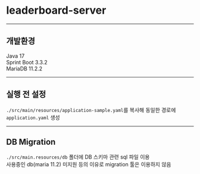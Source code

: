 # leaderboard-server

---

## 개발환경
Java 17  
Sprint Boot 3.3.2  
MariaDB 11.2.2

---

## 실행 전 설정

```./src/main/resources/application-sample.yaml```를 복사해 동일한 경로에 
```application.yaml``` 생성

---

## DB Migration

```./src/main.resources/db``` 폴더에 DB 스키마 관련 sql 파일 이용  
사용중인 db(maria 11.2) 미지원 등의 이유로 migration 툴은 이용하지 않음